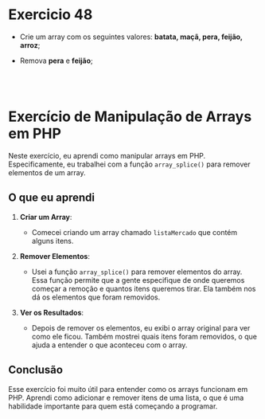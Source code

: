 # Exercicio 48

-   Crie um array com os seguintes valores: **batata, maçã, pera, feijão, arroz**;

-   Remova **pera** e **feijão**;

<br><br>

# Exercício de Manipulação de Arrays em PHP

Neste exercício, eu aprendi como manipular arrays em PHP. Especificamente, eu trabalhei com a função `array_splice()` para remover elementos de um array.

## O que eu aprendi

1. **Criar um Array**:

    - Comecei criando um array chamado `listaMercado` que contém alguns itens.

2. **Remover Elementos**:

    - Usei a função `array_splice()` para remover elementos do array. Essa função permite que a gente especifique de onde queremos começar a remoção e quantos itens queremos tirar. Ela também nos dá os elementos que foram removidos.

3. **Ver os Resultados**:
    - Depois de remover os elementos, eu exibi o array original para ver como ele ficou. Também mostrei quais itens foram removidos, o que ajuda a entender o que aconteceu com o array.

## Conclusão

Esse exercício foi muito útil para entender como os arrays funcionam em PHP. Aprendi como adicionar e remover itens de uma lista, o que é uma habilidade importante para quem está começando a programar.
